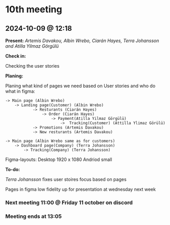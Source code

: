 # 10th meeting 
## 2024-10-09 @ 12:18

**Present:**
*Artemis Davakou,
Albin Wrebo, 
Ciarán Hayes, 
Terra Johansson and
Atilla Yilmaz Görgülü*

**Check in:**

Checking the user stories

**Planing:**

Planing what kind of pages we need based on User stories and who do what in figma:

    -> Main page (Albin Wrebo)
        -> Landing page(Customer) (Albin Wrebo)
                -> Resturants (Ciarán Hayes)
                    -> Order (Ciarán Hayes)
                        -> Payment(Atilla Yilmaz Görgülü)
                            ->  Tracking(Customer) (Attilla Ylimaz Görülü)
                -> Promotions (Artemis Davakou)
                -> New resturants (Artemis Davakou)

    -> Main page (Albin Wrebo same as for customers)
        -> Dashboard page(Company) (Terra Johansson)
            -> Tracking(Company) (Terra Johansson)

Figma-layouts:  Desktop 1920 x 1080
        Andriod small

**To-do:**

*Terra Johansson* fixes user stoires focus based on pages

Pages in figma low fidelity up for presentation at wednesday next week

### Next meeting 11:00 @ Friday 11 october on discord

### Meeting ends at 13:05